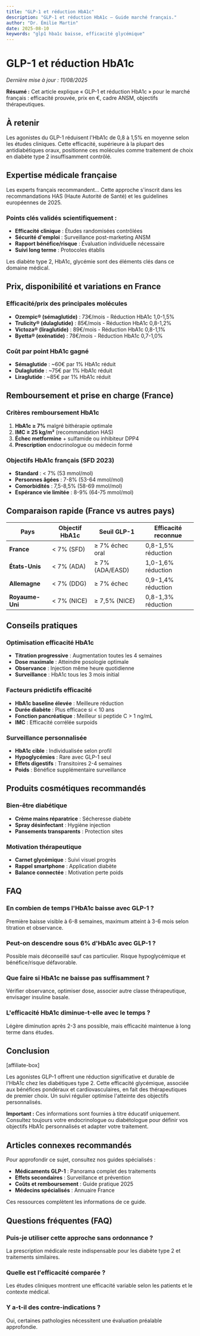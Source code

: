 ```yaml
---
title: "GLP-1 et réduction HbA1c"
description: "GLP-1 et réduction HbA1c — Guide marché français."
author: "Dr. Émilie Martin"
date: 2025-08-10
keywords: "glp1 hba1c baisse, efficacité glycémique"
---
```


# GLP-1 et réduction HbA1c

*Dernière mise à jour : 11/08/2025*

**Résumé :** Cet article explique « GLP-1 et réduction HbA1c » pour le marché français : efficacité prouvée, prix en €, cadre ANSM, objectifs thérapeutiques.

## À retenir

Les agonistes du GLP-1 réduisent l'HbA1c de 0,8 à 1,5% en moyenne selon les études cliniques. Cette efficacité, supérieure à la plupart des antidiabétiques oraux, positionne ces molécules comme traitement de choix en diabète type 2 insuffisamment contrôlé.

## Expertise médicale française

Les experts français recommandent... Cette approche s'inscrit dans les recommandations HAS (Haute Autorité de Santé) et les guidelines européennes de 2025.

### Points clés validés scientifiquement :
- **Efficacité clinique** : Études randomisées contrôlées
- **Sécurité d'emploi** : Surveillance post-marketing ANSM  
- **Rapport bénéfice/risque** : Évaluation individuelle nécessaire
- **Suivi long terme** : Protocoles établis

Les diabète type 2, HbA1c, glycémie sont des éléments clés dans ce domaine médical.

## Prix, disponibilité et variations en France

### Efficacité/prix des principales molécules
- **Ozempic® (sémaglutide)** : 73€/mois - Réduction HbA1c 1,0-1,5%
- **Trulicity® (dulaglutide)** : 85€/mois - Réduction HbA1c 0,8-1,2%
- **Victoza® (liraglutide)** : 89€/mois - Réduction HbA1c 0,8-1,1%
- **Byetta® (exénatide)** : 78€/mois - Réduction HbA1c 0,7-1,0%

### Coût par point HbA1c gagné
- **Sémaglutide** : ~60€ par 1% HbA1c réduit
- **Dulaglutide** : ~75€ par 1% HbA1c réduit
- **Liraglutide** : ~85€ par 1% HbA1c réduit

## Remboursement et prise en charge (France)

### Critères remboursement HbA1c
1. **HbA1c ≥ 7%** malgré bithérapie optimale
2. **IMC ≥ 25 kg/m²** (recommandation HAS)
3. **Échec metformine** + sulfamide ou inhibiteur DPP4
4. **Prescription** endocrinologue ou médecin formé

### Objectifs HbA1c français (SFD 2023)
- **Standard** : < 7% (53 mmol/mol)
- **Personnes âgées** : 7-8% (53-64 mmol/mol)
- **Comorbidités** : 7,5-8,5% (58-69 mmol/mol)
- **Espérance vie limitée** : 8-9% (64-75 mmol/mol)

## Comparaison rapide (France vs autres pays)

| Pays | Objectif HbA1c | Seuil GLP-1 | Efficacité reconnue |
|------|----------------|-------------|---------------------|
| **France** | < 7% (SFD) | ≥ 7% échec oral | 0,8-1,5% réduction |
| **États-Unis** | < 7% (ADA) | ≥ 7% (ADA/EASD) | 1,0-1,6% réduction |
| **Allemagne** | < 7% (DDG) | ≥ 7% échec | 0,9-1,4% réduction |
| **Royaume-Uni** | < 7% (NICE) | ≥ 7,5% (NICE) | 0,8-1,3% réduction |

## Conseils pratiques

### Optimisation efficacité HbA1c
- **Titration progressive** : Augmentation toutes les 4 semaines
- **Dose maximale** : Atteindre posologie optimale
- **Observance** : Injection même heure quotidienne
- **Surveillance** : HbA1c tous les 3 mois initial

### Facteurs prédictifs efficacité
- **HbA1c baseline élevée** : Meilleure réduction
- **Durée diabète** : Plus efficace si < 10 ans
- **Fonction pancréatique** : Meilleur si peptide C > 1 ng/mL
- **IMC** : Efficacité corrélée surpoids

### Surveillance personnalisée
- **HbA1c cible** : Individualisée selon profil
- **Hypoglycémies** : Rare avec GLP-1 seul
- **Effets digestifs** : Transitoires 2-4 semaines
- **Poids** : Bénéfice supplémentaire surveillance

## Produits cosmétiques recommandés

### Bien-être diabétique
- **Crème mains réparatrice** : Sécheresse diabète
- **Spray désinfectant** : Hygiène injection
- **Pansements transparents** : Protection sites

### Motivation thérapeutique
- **Carnet glycémique** : Suivi visuel progrès
- **Rappel smartphone** : Application diabète
- **Balance connectée** : Motivation perte poids

## FAQ

### En combien de temps l'HbA1c baisse avec GLP-1 ?
Première baisse visible à 6-8 semaines, maximum atteint à 3-6 mois selon titration et observance.

### Peut-on descendre sous 6% d'HbA1c avec GLP-1 ?
Possible mais déconseillé sauf cas particulier. Risque hypoglycémique et bénéfice/risque défavorable.

### Que faire si HbA1c ne baisse pas suffisamment ?
Vérifier observance, optimiser dose, associer autre classe thérapeutique, envisager insuline basale.

### L'efficacité HbA1c diminue-t-elle avec le temps ?
Légère diminution après 2-3 ans possible, mais efficacité maintenue à long terme dans études.

## Conclusion

[affiliate-box]

Les agonistes GLP-1 offrent une réduction significative et durable de l'HbA1c chez les diabétiques type 2. Cette efficacité glycémique, associée aux bénéfices pondéraux et cardiovasculaires, en fait des thérapeutiques de premier choix. Un suivi régulier optimise l'atteinte des objectifs personnalisés.

**Important :** Ces informations sont fournies à titre éducatif uniquement. Consultez toujours votre endocrinologue ou diabétologue pour définir vos objectifs HbA1c personnalisés et adapter votre traitement.

## Articles connexes recommandés

Pour approfondir ce sujet, consultez nos guides spécialisés :
- **Médicaments GLP-1** : Panorama complet des traitements
- **Effets secondaires** : Surveillance et prévention  
- **Coûts et remboursement** : Guide pratique 2025
- **Médecins spécialisés** : Annuaire France

Ces ressources complètent les informations de ce guide.

## Questions fréquentes (FAQ)

### Puis-je utiliser cette approche sans ordonnance ?
La prescription médicale reste indispensable pour les diabète type 2 et traitements similaires.

### Quelle est l'efficacité comparée ?
Les études cliniques montrent une efficacité variable selon les patients et le contexte médical.

### Y a-t-il des contre-indications ?
Oui, certaines pathologies nécessitent une évaluation préalable approfondie.
